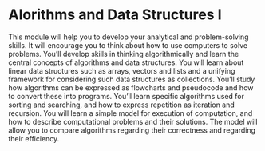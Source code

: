 # Alorithms and Data Structures I
This module will help you to develop your
analytical and problem-solving skills. It will
encourage you to think about how to use
computers to solve problems. You’ll develop skills
in thinking algorithmically and learn the central
concepts of algorithms and data structures. You
will learn about linear data structures such as
arrays, vectors and lists and a unifying framework
for considering such data structures as collections.
You’ll study how algorithms can be expressed
as flowcharts and pseudocode and how to
convert these into programs. You’ll learn specific
algorithms used for sorting and searching, and how
to express repetition as iteration and recursion.
You will learn a simple model for execution of
computation, and how to describe computational
problems and their solutions. The model will
allow you to compare algorithms regarding their
correctness and regarding their efficiency.
